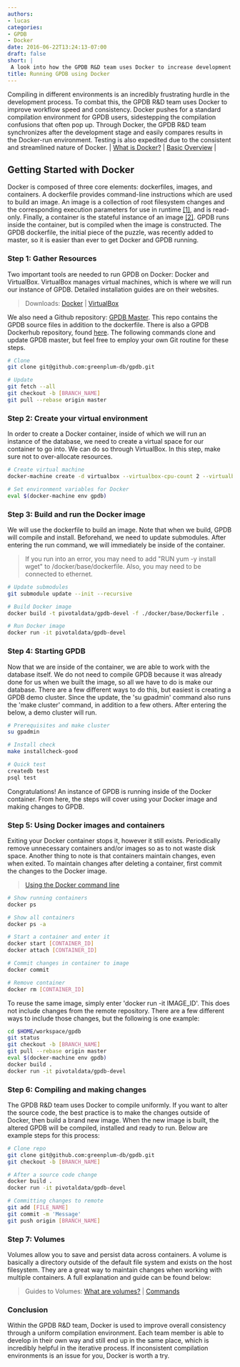 ```yaml
---
authors:
- lucas
categories:
- GPDB
- Docker
date: 2016-06-22T13:24:13-07:00
draft: false
short: |
 A look into how the GPDB R&D team uses Docker to increase development consistency. 
title: Running GPDB using Docker
---
```


Compiling in different environments is an incredibly frustrating hurdle in the development process. To combat this, the GPDB R&D team uses Docker to improve workflow speed and consistency. Docker pushes for a standard compilation environment for GPDB users, sidestepping the compilation confusions that often pop up. Through Docker, the GPDB R&D team synchronizes after the development stage and easily compares results in the Docker-run environment. Testing is also expedited due to the consistent and streamlined nature of Docker. | [What is Docker?](https://www.docker.com/what-docker) | [Basic Overview](http://www.troubleshooters.com/linux/docker/docker_newbie.htm) |

## Getting Started with Docker
Docker is composed of three core elements: dockerfiles, images, and containers. A dockerfile provides command-line instructions which are used to build an image. An image is a collection of root filesystem changes and the corresponding execution parameters for use in runtime [[1]](https://docs.docker.com/engine/reference/glossary/#image), and is read-only. Finally, a container is the stateful instance of an image [[2]](https://docs.docker.com/engine/reference/glossary/#container). GPDB runs inside the container, but is compiled when the image is constructed. The GPDB dockerfile, the initial piece of the puzzle, was recently added to master, so it is easier than ever to get Docker and GPDB running.

### Step 1: Gather Resources
Two important tools are needed to run GPDB on Docker: Docker and VirtualBox. VirtualBox manages virtual machines, which is where we will run our instance of GPDB. Detailed installation guides are on their websites. 

> Downloads: [Docker](https://docs.docker.com/mac/) | [VirtualBox](https://www.virtualbox.org/wiki/Downloads)

We also need a Github repository: [GPDB Master](https://github.com/greenplum-db/gpdb). This repo contains the GPDB source files in addition to the dockerfile. There is also a GPDB Dockerhub repository, found [here](https://hub.docker.com/r/pivotaldata/gpdb-devel/). The following commands clone and update GPDB master, but feel free to employ your own Git routine for these steps.

~~~bash
# Clone
git clone git@github.com:greenplum-db/gpdb.git

# Update
git fetch --all
git checkout -b [BRANCH_NAME]
git pull --rebase origin master
~~~

### Step 2: Create your virtual environment
In order to create a Docker container, inside of which we will run an instance of the database, we need to create a virtual space for our container to go into. We can do so through VirtualBox. In this step, make sure not to over-allocate resources.

~~~bash
# Create virtual machine
docker-machine create -d virtualbox --virtualbox-cpu-count 2 --virtualbox-disk-size 50000 --virtualbox-memory 4096 gpdb

# Set environment variables for Docker
eval $(docker-machine env gpdb)
~~~

### Step 3: Build and run the Docker image
We will use the dockerfile to build an image. Note that when we build, GPDB will compile and install. Beforehand, we need to update submodules. After entering the run command, we will immediately be inside of the container. 

> If you run into an error, you may need to add "RUN yum -y install wget" to /docker/base/dockerfile. Also, you may need to be connected to ethernet.

~~~bash
# Update submodules
git submodule update --init --recursive

# Build Docker image
docker build -t pivotaldata/gpdb-devel -f ./docker/base/Dockerfile .

# Run Docker image
docker run -it pivotaldata/gpdb-devel
~~~

### Step 4: Starting GPDB
Now that we are inside of the container, we are able to work with the database itself. We do not need to compile GPDB because it was already done for us when we built the image, so all we have to do is make our database. There are a few different ways to do this, but easiest is creating a GPDB demo cluster. Since the update, the 'su gpadmin' command also runs the 'make cluster' command, in addition to a few others. After entering the below, a demo cluster will run.

~~~bash
# Prerequisites and make cluster
su gpadmin 

# Install check
make installcheck-good

# Quick test
createdb test 
psql test
~~~

Congratulations! An instance of GPDB is running inside of the Docker container. From here, the steps will cover using your Docker image and making changes to GPDB. 

### Step 5: Using Docker images and containers
Exiting your Docker container stops it, however it still exists. Periodically remove unnecessary containers and/or images so as to not waste disk space. Another thing to note is that containers maintain changes, even when exited. To maintain changes after deleting a container, first commit the changes to the Docker image. 

> [Using the Docker command line](https://docs.docker.com/engine/reference/commandline/cli/)

~~~bash
# Show running containers
docker ps

# Show all containers
docker ps -a

# Start a container and enter it
docker start [CONTAINER_ID]
docker attach [CONTAINER_ID]

# Commit changes in container to image
docker commit

# Remove container
docker rm [CONTAINER_ID]
~~~

To reuse the same image, simply enter 'docker run -it IMAGE_ID'. This does not include changes from the remote repository. There are a few different ways to include those changes, but the following is one example: 

~~~bash
cd $HOME/workspace/gpdb
git status
git checkout -b [BRANCH_NAME]
git pull --rebase origin master
eval $(docker-machine env gpdb)
docker build .
docker run -it pivotaldata/gpdb-devel
~~~

### Step 6: Compiling and making changes
The GPDB R&D team uses Docker to compile uniformly. If you want to alter the source code, the best practice is to make the changes outside of Docker, then build a brand new image. When the new image is built, the altered GPDB will be compiled, installed and ready to run. Below are example steps for this process:

~~~bash
# Clone repo
git clone git@github.com:greenplum-db/gpdb.git
git checkout -b [BRANCH_NAME]

# After a source code change
docker build .
docker run -it pivotaldata/gpdb-devel

# Committing changes to remote
git add [FILE_NAME]
git commit -m 'Message'
git push origin [BRANCH_NAME]
~~~

### Step 7: Volumes
Volumes allow you to save and persist data across containers. A volume is basically a directory outside of the default file system and exists on the host filesystem. They are a great way to maintain changes when working with multiple containers. A full explanation and guide can be found below:

> Guides to Volumes: [What are volumes?](http://container-solutions.com/understanding-volumes-docker/) | [Commands](https://docs.docker.com/v1.10/engine/userguide/containers/dockervolumes/)


### Conclusion
Within the GPDB R&D team, Docker is used to improve overall consistency through a uniform compilation environment. Each team member is able to develop in their own way and still end up in the same place, which is incredibly helpful in the iterative process. If inconsistent compilation environments is an issue for you, Docker is worth a try.

